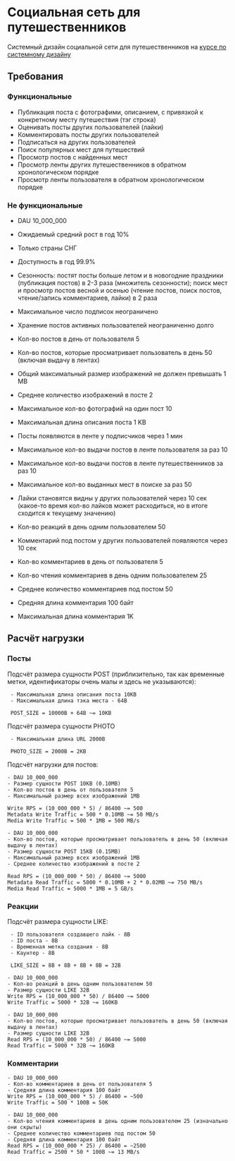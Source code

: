 # Социальная сеть для путешественников

Системный дизайн социальной сети для путешественников на [курсе по системному дизайну](https://balun.courses/courses/system_design)

## Требования

### Функциональные

- Публикация поста с фотографими, описанием, с привязкой к конкретному месту путешествия
  (тэг строка)
- Оценивать посты других пользователей (лайки)
- Комментировать посты других пользователей
- Подписаться на других пользователей
- Поиск популярных мест для путешествий
- Просмотр постов с найденных мест
- Просмотр ленты других путешественников в обратном хронологическом порядке
- Просмотр ленты пользователя в обратном хронологическом порядке

### Не функциональные

- DAU 10_000_000
- Ожидаемый средний рост в год 10%
- Только страны СНГ
- Доступность в год 99.9%
- Сезонность:
  постят посты больше летом и в новогодние праздники (публикация постов) в 2-3 раза (множитель сезонности);
  поиск мест и просмотр постов весной и осенью (чтение постов, поиск постов, чтение/запись комментариев, лайки) в 2 раза
- Максимальное число подписок неограничено

- Хранение постов активных пользователей неограниченно долго
- Кол-во постов в день от пользователя 5
- Кол-во постов, которые просматривает пользователь в день 50 (включая выдачу в лентах)
- Общий максимальный размер изображений не должен превышать 1 MB
- Среднее количество изображений в посте 2
- Максимальное кол-во фотографий на один пост 10
- Максимальная длина описания поста 1 KB
- Посты появляются в ленте у подписчиков через 1 мин
- Максимальное кол-во выдачи постов в ленте пользователя за раз 10
- Максимальное кол-во выдачи постов в ленте путешественников за раз 10
- Максимальное кол-во выданных мест в поиске за раз 50

- Лайки становятся видны у других пользователей через 10 сек (какое-то время кол-во лайков может расходиться, но в итоге сходится к текущему значению)
- Кол-во реакций в день одним пользователем 50

- Комментарий под постом у других пользователей появляются через 10 сек
- Кол-во комментариев в день от пользователя 5
- Кол-во чтения комментариев в день одним пользователем 25
- Среднее количество комментариев под постом 50
- Средняя длина комментария 100 байт
- Максимальная длина комментария 1K

## Расчёт нагрузки

### Посты

Подсчёт размера сущности POST (приблизительно, так как временные метки, идентификаторы очень малы и здесь не указываются):

```
 - Максимальная длина описания поста 10KB
 - Максимальная длина тэка места - 64B

 POST_SIZE = 10000B + 64B ~= 10KB
```

Подсчёт размера сущности PHOTO

```
 - Максимальная длина URL 2000B

 PHOTO_SIZE = 2000B = 2KB
```

Подсчёт нагрузки для постов:

```
- DAU 10_000_000
- Размер сущности POST 10KB (0.10MB)
- Кол-во постов в день от пользователя 5
- Максимальный размер всех изображений 1MB

Write RPS = (10_000_000 * 5) / 86400 ~= 500
Metadata Write Traffic = 500 * 0.10MB ~= 50 MB/s
Media Write Traffic = 500 * 1MB = 500 MB/s

- DAU 10_000_000
- Кол-во постов, которые просматривает пользователь в день 50 (включая выдачу в лентах)
- Размер сущности POST 15KB (0.15MB)
- Максимальный размер всех изображений 1MB
- Среднее количество изображений в посте 2

Read RPS = (10_000_000 * 50) / 86400 ~= 5000
Metadata Read Traffic = 5000 * 0.10MB + 2 * 0.02MB ~= 750 MB/s
Media Read Traffic = 5000 * 1MB = 5 GB/s
```

### Реакции

Подсчёт размера сущности LIKE:

```
 - ID пользователя создавшего лайк - 8B
 - ID поста - 8B
 - Временная метка создания - 8B
 - Каунтер - 8B

 LIKE_SIZE = 8B + 8B + 8B + 8B = 32B
```

```
- DAU 10_000_000
- Кол-во реакций в день одним пользователем 50
- Размер сущности LIKE 32B
Write RPS = (10_000_000 * 50) / 86400 ~= 5000
Write Traffic = 5000 * 32B ~= 160KB
```

```
- DAU 10_000_000
- Кол-во постов, которые просматривает пользователь в день 50 (включая выдачу в лентах)
- Размер сущности LIKE 32B
Read RPS = (10_000_000 * 50) / 86400 ~= 5000
Read Traffic = 5000 * 32B ~= 160KB
```

### Комментарии

```
- DAU 10_000_000
- Кол-во комментариев в день от пользователя 5
- Средняя длина комментария 100 байт
Write RPS = (10_000_000 * 5) / 86400 = ~500
Write Traffic = 500 * 100B = 50K

- DAU 10_000_000
- Кол-во чтения комментариев в день одним пользователем 25 (изначально они скрыты)
- Среднее количество комментариев под постом 50
- Средняя длина комментария 100 байт
Read RPS = (10_000_000 * 25) / 86400 = ~2500
Read Traffic = 2500 * 50 * 100B ~= 13 MB/s
```
